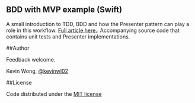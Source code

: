 ## BDD with MVP example (Swift)

A small introduction to TDD, BDD and how the Presenter pattern can play a role in this workflow.
[Full article here.](https://kevinwl02.github.io/bdd-tdd-presenter/).
Accompanying source code that contains unit tests and Presenter implementations.

##Author

Feedback welcome.

Kevin Wong, [@kevinwl02](https://twitter.com/kevinwl02)

##License

Code distributed under the [MIT license](LICENSE)

